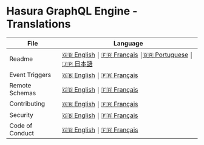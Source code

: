 # Hasura GraphQL Engine - Translations

| File            | Language                                                                                                                                                            |
| --------------- | ------------------------------------------------------------------------------------------------------------------------------------------------------------------- |
| Readme          | [:uk: English](../README.md)          ￨ [:fr: Français](README.french.md)          ￨[:brazil: Portuguese](README.portuguese.md) ￨ [:jp: 日本語](README.japanese.md) |
| Event Triggers  | [:uk: English](../event-triggers.md)  ￨ [:fr: Français](event-triggers.french.md)                                                                                   |
| Remote Schemas  | [:uk: English](../remote-schemas.md)  ￨ [:fr: Français](remote-schemas.french.md)                                                                                   |
| Contributing    | [:uk: English](../CONTRIBUTING.md)    ￨ [:fr: Français](CONTRIBUTING.french.md)                                                                                     |
| Security        | [:uk: English](../SECURITY.md)        ￨ [:fr: Français](SECURITY.french.md)                                                                                         |
| Code of Conduct | [:uk: English](../code-of-conduct.md) ￨ [:fr: Français](code-of-conduct.french.md)                                                                                  |
